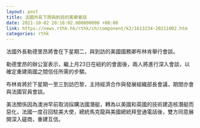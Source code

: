 ```yaml
---
layout: post
title: 法國外長下周與到訪的美卿會談
date: 2021-10-02 20:16:02.000000000 +08:00
link: https://news.rthk.hk/rthk/ch/component/k2/1613234-20211002.htm
categories: rthk
---
```


法國外長勒德里昂將會在下星期二，與到訪的美國國務卿布林肯舉行會談。

勒德里昂的辦公室表示，繼上月23日在紐約的會面後，兩人將進行深入會談，以確定重建兩國之間信任所需的步驟。

布林肯將於下星期一至三到訪巴黎，主持經濟合作與發展組織部長會議，期間亦會與法國官員會談。

美法關係因為澳洲早前取消採購法國潛艇，轉為以美國和英國的技術建造核潛艇而惡化，法國一度召回駐美大使，總統馬克龍與美國總統拜登通電話後，雙方同意展開深入磋商，重建互信。
